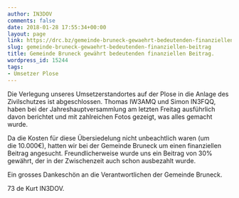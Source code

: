 ```yaml
---
author: IN3DOV
comments: false
date: 2018-01-28 17:55:34+00:00
layout: page
link: https://drc.bz/gemeinde-bruneck-gewaehrt-bedeutenden-finanziellen-beitrag/
slug: gemeinde-bruneck-gewaehrt-bedeutenden-finanziellen-beitrag
title: Gemeinde Bruneck gewährt bedeutenden finanziellen Beitrag.
wordpress_id: 15244
tags:
- Umsetzer Plose
---
```


Die Verlegung unseres Umsetzerstandortes auf der Plose in die Anlage des Zivilschutzes ist abgeschlossen. Thomas IW3AMQ und Simon IN3FQQ, haben bei der Jahreshauptversammlung am letzten Freitag ausführlich davon berichtet und mit zahlreichen Fotos gezeigt, was alles gemacht wurde.

Da die Kosten für diese Übersiedelung nicht unbeachtlich waren (um die 10.000€), hatten wir bei der Gemeinde Bruneck um einen finanziellen Beitrag angesucht. Freundlicherweise wurde uns ein Beitrag von 30% gewährt, der in der Zwischenzeit auch schon ausbezahlt wurde.

Ein grosses Dankeschön an die Verantwortlichen der Gemeinde Bruneck.

73 de Kurt IN3DOV.


